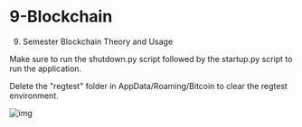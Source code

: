 # 9-Blockchain
9. Semester Blockchain Theory and Usage

Make sure to run the shutdown.py script followed by the startup.py script to run the application. 

Delete the "regtest" folder in AppData/Roaming/Bitcoin to clear the regtest environment.


![img](screenshot.png)
